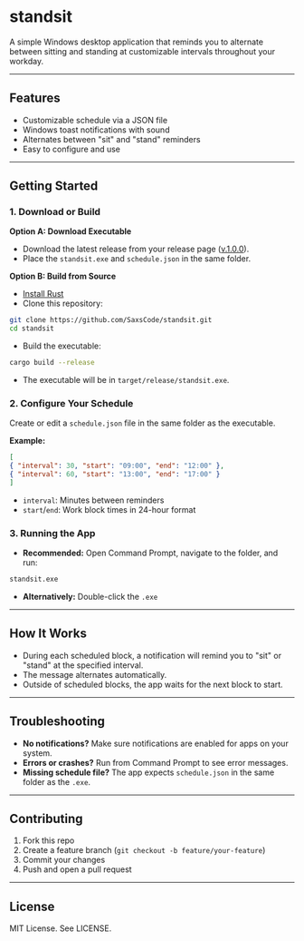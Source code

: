 # standsit

A simple Windows desktop application that reminds you to alternate between sitting and standing at customizable intervals throughout your workday.

---

## Features

- Customizable schedule via a JSON file
- Windows toast notifications with sound
- Alternates between "sit" and "stand" reminders
- Easy to configure and use

---

## Getting Started

### 1. Download or Build

**Option A: Download Executable**
- Download the latest release from your release page ([v.1.0.0](https://github.com/SaxsCode/standsit/releases/tag/v1.0.0)).
- Place the `standsit.exe` and `schedule.json` in the same folder.

**Option B: Build from Source**
- [Install Rust](https://rustup.rs/)
- Clone this repository:

```bash
git clone https://github.com/SaxsCode/standsit.git
cd standsit
```
- Build the executable:
```bash
cargo build --release
```

- The executable will be in `target/release/standsit.exe`.

### 2. Configure Your Schedule

Create or edit a `schedule.json` file in the same folder as the executable.

**Example:**
```JSON
[
{ "interval": 30, "start": "09:00", "end": "12:00" },
{ "interval": 60, "start": "13:00", "end": "17:00" }
]
```

- `interval`: Minutes between reminders
- `start`/`end`: Work block times in 24-hour format

### 3. Running the App

- **Recommended:** Open Command Prompt, navigate to the folder, and run:

```bash
standsit.exe
```

- **Alternatively:** Double-click the `.exe`

---

## How It Works

- During each scheduled block, a notification will remind you to "sit" or "stand" at the specified interval.
- The message alternates automatically.
- Outside of scheduled blocks, the app waits for the next block to start.

---

## Troubleshooting

- **No notifications?** Make sure notifications are enabled for apps on your system.
- **Errors or crashes?** Run from Command Prompt to see error messages.
- **Missing schedule file?** The app expects `schedule.json` in the same folder as the `.exe`.

---

## Contributing

1. Fork this repo
2. Create a feature branch (`git checkout -b feature/your-feature`)
3. Commit your changes
4. Push and open a pull request

---

## License

MIT License. See LICENSE.

